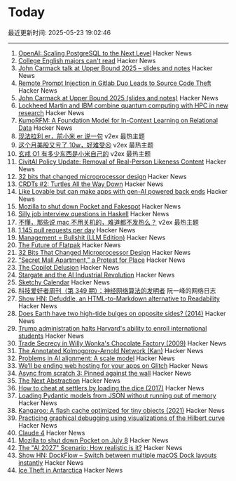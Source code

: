 # Today

最近更新时间: 2025-05-23 19:02:46

--- 
1. [OpenAI: Scaling PostgreSQL to the Next Level](https://www.pixelstech.net/article/1747708863-openai%3a-scaling-postgresql-to-the-next-level) Hacker News
2. [College English majors can't read](https://kittenbeloved.substack.com/p/college-english-majors-cant-read) Hacker News
3. [John Carmack talk at Upper Bound 2025 – slides and notes](https://twitter.com/ID_AA_Carmack/status/1925710474366034326) Hacker News
4. [Remote Prompt Injection in Gitlab Duo Leads to Source Code Theft](https://www.legitsecurity.com/blog/remote-prompt-injection-in-gitlab-duo) Hacker News
5. [John Carmack at Upper Bound 2025 (slides and notes)](https://twitter.com/ID_AA_Carmack/status/1925710474366034326) Hacker News
6. [Lockheed Martin and IBM combine quantum computing with HPC in new research](https://www.ibm.com/quantum/blog/lockheed-martin-sqd) Hacker News
7. [KumoRFM: A Foundation Model for In-Context Learning on Relational Data](https://kumo.ai/company/news/kumo-relational-foundation-model/) Hacker News
8. [现法拉利 er，前小米 er 说一句](https://www.v2ex.com/t/1133729) v2ex 最热主题
9. [这个月美股又亏了 10w，好难受😣](https://www.v2ex.com/t/1133699) v2ex 最热主题
10. [玄戒 O1 有多少东西是小米自己的](https://www.v2ex.com/t/1133697) v2ex 最热主题
11. [CivitAI Policy Update: Removal of Real-Person Likeness Content](https://civitai.com/articles/15022/policy-update-removal-of-real-person-likeness-content) Hacker News
12. [32 bits that changed microprocessor design](https://spectrum.ieee.org/bellmac-32-ieee-milestone) Hacker News
13. [CRDTs #2: Turtles All the Way Down](https://jhellerstein.github.io/blog/crdt-turtles/) Hacker News
14. [Like Lovable but can make apps with gen-AI powered back ends](https://getcreatr.com/) Hacker News
15. [Mozilla to shut down Pocket and Fakespot](https://support.mozilla.org/en-US/kb/future-of-pocket) Hacker News
16. [Silly job interview questions in Haskell](https://chrispenner.ca/posts/interview) Hacker News
17. [不懂，那些说 mac 不用关机的，难道都不发热么？](https://www.v2ex.com/t/1133688) v2ex 最热主题
18. [1,145 pull requests per day](https://saile.it/1145-pull-requests-per-day/) Hacker News
19. [Management = Bullshit (LLM Edition)](http://funcall.blogspot.com/2025/05/management-bullshit.html) Hacker News
20. [The Future of Flatpak](https://lwn.net/Articles/1020571/) Hacker News
21. [32 Bits That Changed Microprocessor Design](https://spectrum.ieee.org/bellmac-32-ieee-milestone) Hacker News
22. [“Secret Mall Apartment,” a Protest for Place](https://modernagejournal.com/secret-mall-apartment-a-protest-for-place/251023/) Hacker News
23. [The Copilot Delusion](https://deplet.ing/the-copilot-delusion/) Hacker News
24. [Stargate and the AI Industrial Revolution](https://davefriedman.substack.com/p/stargate-and-the-ai-industrial-revolution) Hacker News
25. [Sketchy Calendar](https://www.inkandswitch.com/ink/notes/sketchy-calendar/) Hacker News
26. [科技爱好者周刊（第 349 期）：神经网络算法的发明者](http://www.ruanyifeng.com/blog/2025/05/weekly-issue-349.html) 阮一峰的网络日志
27. [Show HN: Defuddle, an HTML-to-Markdown alternative to Readability](https://github.com/kepano/defuddle) Hacker News
28. [Does Earth have two high-tide bulges on opposite sides? (2014)](http://physics.stackexchange.com/questions/121830/does-earth-really-have-two-high-tide-bulges-on-opposite-sides) Hacker News
29. [Trump administration halts Harvard's ability to enroll international students](https://www.nytimes.com/2025/05/22/us/politics/trump-harvard-international-students.html) Hacker News
30. [Trade Secrecy in Willy Wonka's Chocolate Factory (2009)](https://papers.ssrn.com/sol3/papers.cfm?abstract_id=1430463) Hacker News
31. [The Annotated Kolmogorov-Arnold Network (Kan)](https://alexzhang13.github.io/blog/2024/annotated-kan/) Hacker News
32. [Problems in AI alignment: A scale model](https://muldoon.cloud/2025/05/22/alignment.html) Hacker News
33. [We’ll be ending web hosting for your apps on Glitch](https://blog.glitch.com/post/changes-are-coming-to-glitch/) Hacker News
34. [Async from scratch 3: Pinned against the wall](https://natkr.com/2025-05-22-async-from-scratch-3/) Hacker News
35. [The Next Abstraction](https://substack.com/inbox/post/164096497) Hacker News
36. [How to cheat at settlers by loading the dice (2017)](https://izbicki.me/blog/how-to-cheat-at-settlers-of-catan-by-loading-the-dice-and-prove-it-with-p-values.html) Hacker News
37. [Loading Pydantic models from JSON without running out of memory](https://pythonspeed.com/articles/pydantic-json-memory/) Hacker News
38. [Kangaroo: A flash cache optimized for tiny objects (2021)](https://engineering.fb.com/2021/10/26/core-infra/kangaroo/) Hacker News
39. [Practicing graphical debugging using visualizations of the Hilbert curve](https://akkartik.name/debugUIs.html) Hacker News
40. [Claude 4](https://www.anthropic.com/news/claude-4) Hacker News
41. [Mozilla to shut down Pocket on July 8](https://support.mozilla.org/en-US/kb/future-of-pocket) Hacker News
42. [The "AI 2027" Scenario: How realistic is it?](https://garymarcus.substack.com/p/the-ai-2027-scenario-how-realistic) Hacker News
43. [Show HN: DockFlow – Switch between multiple macOS Dock layouts instantly](https://dockflow.appitstudio.com/) Hacker News
44. [Ice Theft in Antarctica](https://nautil.us/ice-theft-in-antarctica-1210083/) Hacker News
